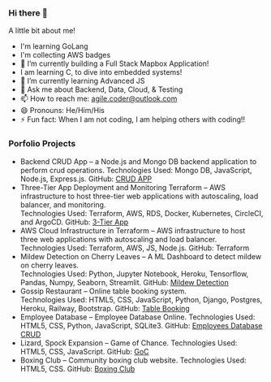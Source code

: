 ### Hi there 👋

A little bit about me!
- I'm learning GoLang 
- I'm collecting AWS badges
- 🔭 I’m currently building a Full Stack Mapbox Application!
- I am learning C, to dive into embedded systems!
- 🌱 I’m currently learning Advanced JS
- 💬 Ask me about Backend, Data, Cloud, & Testing
- 📫 How to reach me: agile.coder@outlook.com
- 😄 Pronouns: He/Him/His
- ⚡ Fun fact: When I am not coding, I am helping others with coding!!

### Porfolio Projects
- Backend CRUD App – a Node.js and Mongo DB backend application to perform crud operations.
Technologies Used:  Mongo DB, JavaScript, Node.js, Express.js.  GitHub: [CRUD APP](https://github.com/KhanRana/node-mongo-crud)
-	Three-Tier App Deployment and Monitoring Terraform – AWS infrastructure to host three-tier web applications with autoscaling, load balancer, and monitoring.  
Technologies Used:  Terraform, AWS, RDS, Docker, Kubernetes, CircleCI, and ArgoCD. GitHub: [3-Tier App](https://github.com/honhaoz/3-tier-app-deployment/tree/main)
-	AWS Cloud Infrastructure in Terraform – AWS infrastructure to host three web applications with autoscaling and load balancer.  
Technologies Used:  Terraform, AWS, JS, Node.js. GitHub: Terraform
-	Mildew Detection on Cherry Leaves – A ML Dashboard to detect mildew on cherry leaves.  
Technologies Used: Python, Jupyter Notebook, Heroku, Tensorflow, Pandas, Numpy, Seaborn, Streamlit. GitHub: [Mildew Detection](https://github.com/KhanRana/PP5-mildew-detection-in-cherry-leaves)
-	Gossip Restaurant – Online table booking system.  
Technologies Used: HTML5, CSS, JavaScript, Python, Django, Postgres, Heroku, Railway, Bootstrap. GitHub: [Table Booking](https://github.com/KhanRana/gossip_restaurant)
-	Employee Database – Employee Database Online. 
Technologies Used: HTML5, CSS, Python, JavaScript, SQLite3. GitHub: [Employees Database CRUD](https://github.com/KhanRana/employees_database)
-	Lizard, Spock Expansion – Game of Chance. 
Technologies Used: HTML5, CSS, JavaScript. GitHub: [GoC](https://github.com/KhanRana/game_of_chance)
-	Boxing Club – Community boxing club website. 
Technologies Used: HTML5, CSS. GitHub:  [Boxing Club](https://github.com/KhanRana/boxing_club)	
